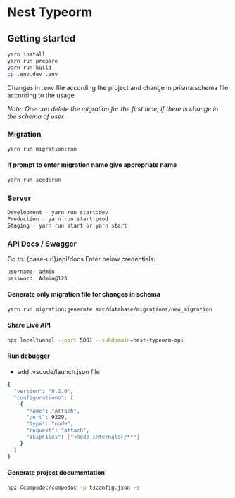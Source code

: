 # Nest Typeorm

## Getting started

```bash
yarn install
yarn run prepare
yarn run build
cp .env.dev .env
```

Changes in .env file according the project and change in prisma.schema file according to the usage

_Note: One can delete the migration for the first time, if there is change in the schema of user._

### Migration

```bash
yarn run migration:run
```

#### If prompt to enter migration name give appropriate name

```bash
yarn run seed:run
```

### Server

```bash
Development - yarn run start:dev
Production - yarn run start:prod
Staging - yarn run start or yarn start
```

### API Docs / Swagger

Go to: {base-url}/api/docs
Enter below credentials:

```bash
username: admin
password: Admin@123
```

#### Generate only migration file for changes in schema

```bash
yarn run migration:generate src/database/migrations/new_migration
```

#### Share Live API

```bash
npx localtunnel --port 5001 --subdomain=nest-typeorm-api
```

#### Run debugger

- add .vscode/launch.json file

```bash
{
  "version": "0.2.0",
  "configurations": [
    {
      "name": "Attach",
      "port": 9229,
      "type": "node",
      "request": "attach",
      "skipFiles": ["<node_internals>/**"]
    }
  ]
}
```

#### Generate project documentation

```bash
npx @compodoc/compodoc -p tsconfig.json -s
```

